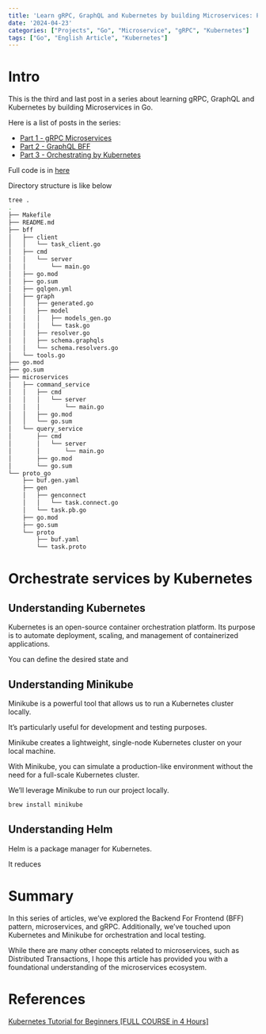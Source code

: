 ```yaml
---
title: 'Learn gRPC, GraphQL and Kubernetes by building Microservices: Part 3 - Kubernetes'
date: '2024-04-23'
categories: ["Projects", "Go", "Microservice", "gRPC", "Kubernetes"]
tags: ["Go", "English Article", "Kubernetes"]
---
```


# Intro

This is the third and last post in a series about learning gRPC, GraphQL and Kubernetes by building Microservices in Go.

Here is a list of posts in the series:

- [Part 1 - gRPC Microservices](https://moonorange.github.io/posts/projects_to_learn/go_microservices/part1)
- [Part 2 - GraphQL BFF](https://moonorange.github.io/posts/projects_to_learn/go_microservices/part2)
- [Part 3 - Orchestrating by Kubernetes](https://moonorange.github.io/posts/projects_to_learn/go_microservices/part3)

Full code is in [here](https://github.com/moonorange/go_programs/tree/main/microservices_tutorial)

Directory structure is like below

```sh
tree .
.
├── Makefile
├── README.md
├── bff
│   ├── client
│   │   └── task_client.go
│   ├── cmd
│   │   └── server
│   │       └── main.go
│   ├── go.mod
│   ├── go.sum
│   ├── gqlgen.yml
│   ├── graph
│   │   ├── generated.go
│   │   ├── model
│   │   │   ├── models_gen.go
│   │   │   └── task.go
│   │   ├── resolver.go
│   │   ├── schema.graphqls
│   │   └── schema.resolvers.go
│   └── tools.go
├── go.mod
├── go.sum
├── microservices
│   ├── command_service
│   │   ├── cmd
│   │   │   └── server
│   │   │       └── main.go
│   │   ├── go.mod
│   │   └── go.sum
│   └── query_service
│       ├── cmd
│       │   └── server
│       │       └── main.go
│       ├── go.mod
│       └── go.sum
└── proto_go
    ├── buf.gen.yaml
    ├── gen
    │   ├── genconnect
    │   │   └── task.connect.go
    │   └── task.pb.go
    ├── go.mod
    ├── go.sum
    └── proto
        ├── buf.yaml
        └── task.proto
```

# Orchestrate services by Kubernetes

## Understanding Kubernetes

Kubernetes is an open-source container orchestration platform. Its purpose is to automate deployment, scaling, and management of containerized applications.

You can define the desired state and 

## Understanding Minikube

Minikube is a powerful tool that allows us to run a Kubernetes cluster locally. 

It’s particularly useful for development and testing purposes.

Minikube creates a lightweight, single-node Kubernetes cluster on your local machine.

With Minikube, you can simulate a production-like environment without the need for a full-scale Kubernetes cluster.

We’ll leverage Minikube to run our project locally.

```sh
brew install minikube
```

## Understanding Helm

Helm is a package manager for Kubernetes.

It reduces

# Summary

In this series of articles, we’ve explored the Backend For Frontend (BFF) pattern, microservices, and gRPC. Additionally, we’ve touched upon Kubernetes and Minikube for orchestration and local testing.

While there are many other concepts related to microservices, such as Distributed Transactions, I hope this article has provided you with a foundational understanding of the microservices ecosystem.

# References

[Kubernetes Tutorial for Beginners [FULL COURSE in 4 Hours]
](https://www.youtube.com/watch?v=X48VuDVv0do)
